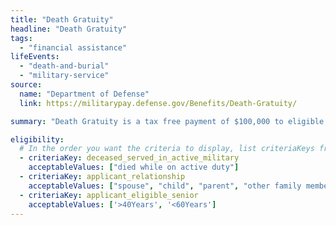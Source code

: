 ```yaml
---
title: "Death Gratuity"
headline: "Death Gratuity"
tags:
  - "financial assistance"
lifeEvents:
  - "death-and-burial"
  - "military-service"
source:
  name: "Department of Defense"
  link: https://militarypay.defense.gov/Benefits/Death-Gratuity/

summary: "Death Gratuity is a tax free payment of $100,000 to eligible survivors of members of the Armed Forces, who died while on active duty or while serving in certain reserve statuses."

eligibility:
  # In the order you want the criteria to display, list criteriaKeys from the csv here, each followed by a comma-separated list of which values indicate eligibility for that criteria. Wrap individual values in quotes if they have inner commas.
  - criteriaKey: deceased_served_in_active_military
    acceptableValues: ["died while on active duty"]
  - criteriaKey: applicant_relationship
    acceptableValues: ["spouse", "child", "parent", "other family member"]
  - criteriaKey: applicant_eligible_senior
    acceptableValues: ['>40Years', '<60Years']
---
```


